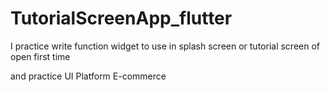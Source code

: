 # TutorialScreenApp_flutter
I practice write function widget to use in splash screen or tutorial screen of open first time

and practice UI Platform E-commerce
